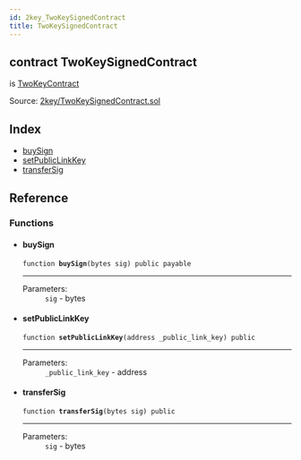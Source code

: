 ```yaml
---
id: 2key_TwoKeySignedContract
title: TwoKeySignedContract
---
```


<div class="contract-doc"><div class="contract"><h2 class="contract-header"><span class="contract-kind">contract</span> TwoKeySignedContract</h2><p class="base-contracts"><span>is</span> <a href="2key_TwoKeyContract.html">TwoKeyContract</a></p><div class="source">Source: <a href="git+https://github.com/2keynet/web3-alpha/blob/v0.0.1/contracts/2key/TwoKeySignedContract.sol" target="_blank">2key/TwoKeySignedContract.sol</a></div></div><div class="index"><h2>Index</h2><ul><li><a href="2key_TwoKeySignedContract.html#buySign">buySign</a></li><li><a href="2key_TwoKeySignedContract.html#setPublicLinkKey">setPublicLinkKey</a></li><li><a href="2key_TwoKeySignedContract.html#transferSig">transferSig</a></li></ul></div><div class="reference"><h2>Reference</h2><div class="functions"><h3>Functions</h3><ul><li><div class="item function"><span id="buySign" class="anchor-marker"></span><h4 class="name">buySign</h4><div class="body"><code class="signature">function <strong>buySign</strong><span>(bytes sig) </span><span>public </span><span>payable </span></code><hr/><dl><dt><span class="label-parameters">Parameters:</span></dt><dd><div><code>sig</code> - bytes</div></dd></dl></div></div></li><li><div class="item function"><span id="setPublicLinkKey" class="anchor-marker"></span><h4 class="name">setPublicLinkKey</h4><div class="body"><code class="signature">function <strong>setPublicLinkKey</strong><span>(address _public_link_key) </span><span>public </span></code><hr/><dl><dt><span class="label-parameters">Parameters:</span></dt><dd><div><code>_public_link_key</code> - address</div></dd></dl></div></div></li><li><div class="item function"><span id="transferSig" class="anchor-marker"></span><h4 class="name">transferSig</h4><div class="body"><code class="signature">function <strong>transferSig</strong><span>(bytes sig) </span><span>public </span></code><hr/><dl><dt><span class="label-parameters">Parameters:</span></dt><dd><div><code>sig</code> - bytes</div></dd></dl></div></div></li></ul></div></div></div>
